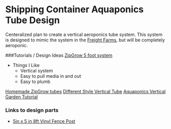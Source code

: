 
# Shipping Container Aquaponics Tube Design

Centeralized plan to create a vertical aeroponics tube system. This system is designed to mimic the system in the [Freight Farms](http://www.freightfarms.com/ "Freight Farms"), but will be completely aeroponic. 




###Tutorials / Design Ideas
[ZipGrow 5 foot system](https://shop.brightagrotech.com/5-foot-towers)
* Things I Like
  * Vertical system
  * Easy to pull media in and out
  * Easy to plumb
 
[Homemade ZipGrow tubes](https://youtu.be/lzcC6zkDDiY)
[Different Style Vertical Tube](https://www.youtube.com/playlist?list=PLHTAKZk76G3FS71YZFYVc_pN3wCA1og2k)
[Aquaponics Vertical Garden Tutorial](http://www.grozine.com/2015/04/07/diy-vertical-aquaponics-system/)

### Links to design parts

* [5in x 5 in 8ft Vinyl Fence Post](http://www.homedepot.com/p/Veranda-5-in-x-5-in-x-8-ft-White-Vinyl-Fence-Post-73010700/202084745)
